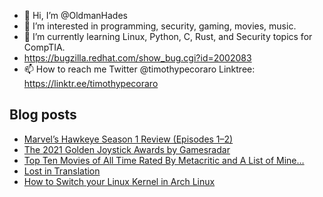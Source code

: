 - 👋 Hi, I’m @OldmanHades
- 👀 I’m interested in programming, security, gaming, movies, music.
- 🌱 I’m currently learning Linux, Python, C, Rust, and Security topics for CompTIA.
- https://bugzilla.redhat.com/show_bug.cgi?id=2002083
- 📫 How to reach me Twitter @timothypecoraro
Linktree: https://linktr.ee/timothypecoraro

## Blog posts
<!-- BLOG-POST-LIST:START -->
- [Marvel’s Hawkeye Season 1 Review &lpar;Episodes 1–2&rpar;](https://medium.com/@timothypecoraro/marvels-hawkeye-season-1-review-episodes-1-2-5176e1e6703a?source=rss-5097f5c9b801------2)
- [The 2021 Golden Joystick Awards by Gamesradar](https://medium.com/@timothypecoraro/the-2021-golden-joystick-awards-by-gamesradar-321676fb2b13?source=rss-5097f5c9b801------2)
- [Top Ten Movies of All Time Rated By Metacritic and A List of Mine…](https://medium.com/@timothypecoraro/top-ten-movies-of-all-time-rated-by-metacritic-and-a-list-of-mine-c8d977597e78?source=rss-5097f5c9b801------2)
- [Lost in Translation](https://medium.com/@timothypecoraro/lost-in-translation-5924a89e2308?source=rss-5097f5c9b801------2)
- [How to Switch your Linux Kernel in Arch Linux](https://medium.com/codex/how-to-switch-your-linux-kernel-in-arch-linux-5a39569161d9?source=rss-5097f5c9b801------2)
<!-- BLOG-POST-LIST:END -->
